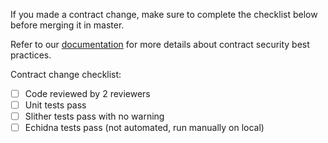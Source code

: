 If you made a contract change, make sure to complete the checklist below before merging it in master.

Refer to our [documentation](https://github.com/OriginProtocol/security) for more details about contract security best practices.


Contract change checklist:
  - [ ] Code reviewed by 2 reviewers
  - [ ] Unit tests pass
  - [ ] Slither tests pass with no warning
  - [ ] Echidna tests pass (not automated, run manually on local)